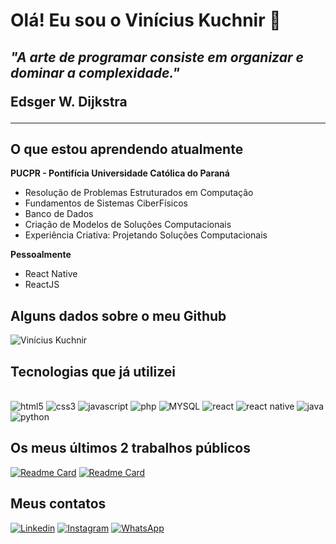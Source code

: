 # Olá! Eu sou o Vinícius Kuchnir 👋

<h2><i>"A arte de programar consiste em organizar e dominar a complexidade."</i>
<p style="font-weight: bold">Edsger W. Dijkstra</p>
</h2>

<hr>
 
<h2 style='font-weight: bold'>O que estou aprendendo atualmente</h2>


<p style='font-weight: bold'>PUCPR - Pontifícia Universidade Católica do Paraná</p>
<ul>
    <li>Resolução de Problemas Estruturados em Computação</li>
    <li>Fundamentos de Sistemas CiberFísicos</li>
    <li>Banco de Dados</li>
    <li>Criação de Modelos de Soluções Computacionais</li>
    <li>Experiência Criativa: Projetando Soluções Computacionais</li>
</ul>

<p style='font-weight: bold'>Pessoalmente</p>
<ul>
    <li>React Native</li>
    <li>ReactJS</li>
</ul>

<h2 style='font-weight: bold'>Alguns dados sobre o meu Github</h2>

![Vinícius Kuchnir](https://github-readme-stats.vercel.app/api?username=ViniciusKuchnir&show_icons=true&theme=dark)

<h2 style='font-weight: bold'>Tecnologias que já utilizei</h2>

<div style='display: inline_block'><br/>
    <img aling='center' alt='html5' src='https://img.shields.io/badge/HTML5-E34F26?style=for-the-badge&logo=html5&logoColor=white' />
    <img aling='center' alt='css3' src='https://img.shields.io/badge/CSS3-1572B6?style=for-the-badge&logo=css3&logoColor=white' />
    <img aling='center' alt='javascript' src='https://img.shields.io/badge/JavaScript-F7DF1E?style=for-the-badge&logo=javascript&logoColor=black' />
    <img aling='center' alt='php' src='https://img.shields.io/badge/PHP-777BB4?style=for-the-badge&logo=php&logoColor=white' />
    <img aling='center' alt='MYSQL' src='https://img.shields.io/badge/MySQL-005C84?style=for-the-badge&logo=mysql&logoColor=white' />
    <img aling='center' alt='react' src='https://img.shields.io/badge/React-20232A?style=for-the-badge&logo=react&logoColor=61DAFB' />
    <img aling='center' alt='react native' src='https://img.shields.io/badge/React_Native-20232A?style=for-the-badge&logo=react&logoColor=61DAFB' />
    <img aling='center' alt='java' src='https://img.shields.io/badge/Java-ED8B00?style=for-the-badge&logo=java&logoColor=white' />
    <img aling='center' alt='python' src='https://img.shields.io/badge/Python-3776AB?style=for-the-badge&logo=python&logoColor=white' />
</div>

<h2 style='font-weight: bold'>Os meus últimos 2 trabalhos públicos</h2>

<div style='display: inline_block'>
    
[![Readme Card](https://github-readme-stats.vercel.app/api/pin/?username=ViniciusKuchnir&repo=Encomenda)](https://github.com/ViniciusKuchnir)
[![Readme Card](https://github-readme-stats.vercel.app/api/pin/?username=ViniciusKuchnir&repo=Kifila)](https://github.com/ViniciusKuchnir)

</div>

<h2 style='font-weight: bold'>Meus contatos</h2>

[![Linkedin](https://img.shields.io/badge/LinkedIn-0077B5?style=for-the-badge&logo=linkedin&logoColor=white)](https://www.linkedin.com/in/viniciuskuchnir/)
[![Instagram](https://img.shields.io/badge/Instagram-E4405F?style=for-the-badge&logo=instagram&logoColor=white)](https://www.instagram.com/invites/contact/?i=17atzetnge662&utm_content=cm55ouf)
[![WhatsApp](https://img.shields.io/badge/WhatsApp-25D366?style=for-the-badge&logo=whatsapp&logoColor=white)](https://wa.me/5541920005277)







